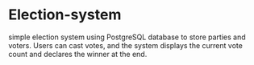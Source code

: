 # Election-system
simple election system using PostgreSQL database to store parties and voters. Users can cast votes, and the system displays the current vote count and declares the winner at the end.
